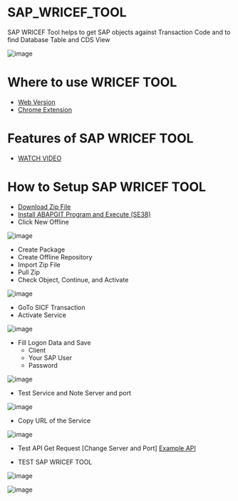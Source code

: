 # SAP_WRICEF_TOOL
SAP WRICEF Tool helps to get SAP objects against Transaction Code and to find Database Table and CDS View

![image](https://github.com/user-attachments/assets/59fd2633-3f06-4eff-bd85-8ab781d8e352)

# Where to use WRICEF TOOL

- [Web Version](https://hamadsap.github.io/SAP_WRICEF_TOOL/)
- [Chrome Extension](https://chromewebstore.google.com/detail/sap-wricef-tool/lkcmbnjhgbafjfmmmdhfgnfgkkgojiek?hl=en)

# Features of SAP WRICEF TOOL

- [WATCH VIDEO](https://www.youtube.com/watch?v=bo49On13rVk)

# How to Setup SAP WRICEF TOOL

* [Download Zip File](https://github.com/hamadsap/SAP_WRICEF_TOOL/archive/refs/heads/main.zip)
* [Install ABAPGIT Program and Execute (SE38)](https://raw.githubusercontent.com/abapGit/build/main/zabapgit_standalone.prog.abap)
* Click New Offline

![image](https://github.com/user-attachments/assets/b06a71d7-7eb4-45b0-bd08-65760d5135c4)
* Create Package
* Create Offline Repository
* Import Zip File
* Pull Zip
* Check Object, Continue, and Activate

![image](https://github.com/user-attachments/assets/849ec6e1-7c70-4330-9bbf-b43f27743209)

* GoTo SICF Transaction
* Activate Service

![image](https://github.com/user-attachments/assets/07e7b3e0-79bc-4c24-9885-e9e5963e3215)

* Fill Logon Data and Save
  * Client
  * Your SAP User
  * Password

![image](https://github.com/user-attachments/assets/98740d5d-bd20-4473-87e6-9bf3e460f07b)

* Test Service and Note Server and port

![image](https://github.com/user-attachments/assets/f437db68-f80b-44d5-ad6d-f93b3aa491e0)

* Copy URL of the Service

![image](https://github.com/user-attachments/assets/81c25fc4-d00c-45d2-863a-98aad4007a5e)

* Test API Get Request [Change Server and Port]
[Example API](https://host.sap.pk:44300/zgettab/GetTables?sap-client=100&TCODE=PA30&OBJECT=T)

* TEST SAP WRICEF TOOL

![image](https://github.com/user-attachments/assets/413edd00-1e1e-4aa0-926f-c2328d4772ee)

![image](https://github.com/user-attachments/assets/d46cd7e3-4718-4c2d-9dbc-2a50cffa7a7e)

